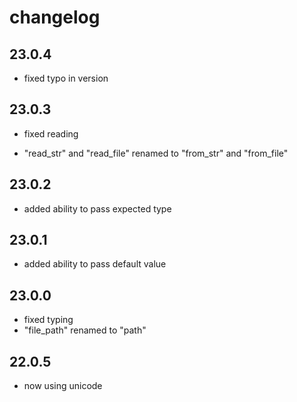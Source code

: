 # changelog

## 23.0.4

- fixed typo in version

## 23.0.3

- fixed reading

- "read_str" and "read_file" renamed to "from_str" and "from_file"

## 23.0.2

- added ability to pass expected type

## 23.0.1

- added ability to pass default value

## 23.0.0

- fixed typing
- "file_path" renamed to "path"

## 22.0.5

- now using unicode

